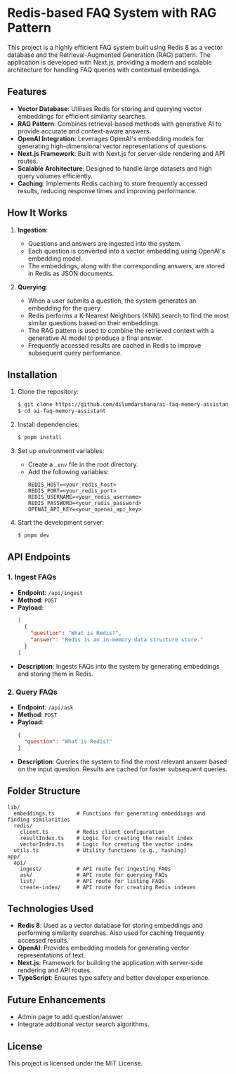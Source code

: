 # Redis-based FAQ System with RAG Pattern

This project is a highly efficient FAQ system built using Redis 8 as a vector database and the Retrieval-Augmented Generation (RAG) pattern. The application is developed with Next.js, providing a modern and scalable architecture for handling FAQ queries with contextual embeddings.

## Features

- **Vector Database**: Utilises Redis for storing and querying vector embeddings for efficient similarity searches.
- **RAG Pattern**: Combines retrieval-based methods with generative AI to provide accurate and context-aware answers.
- **OpenAI Integration**: Leverages OpenAI's embedding models for generating high-dimensional vector representations of questions.
- **Next.js Framework**: Built with Next.js for server-side rendering and API routes.
- **Scalable Architecture**: Designed to handle large datasets and high query volumes efficiently.
- **Caching**: Implements Redis caching to store frequently accessed results, reducing response times and improving performance.

## How It Works

1. **Ingestion**:
   - Questions and answers are ingested into the system.
   - Each question is converted into a vector embedding using OpenAI's embedding model.
   - The embeddings, along with the corresponding answers, are stored in Redis as JSON documents.

2. **Querying**:
   - When a user submits a question, the system generates an embedding for the query.
   - Redis performs a K-Nearest Neighbors (KNN) search to find the most similar questions based on their embeddings.
   - The RAG pattern is used to combine the retrieved context with a generative AI model to produce a final answer.
   - Frequently accessed results are cached in Redis to improve subsequent query performance.

## Installation

1. Clone the repository:
   ```bash
   $ git clone https://github.com/dilumdarshana/ai-faq-memory-assistant.git
   $ cd ai-faq-memory-assistant
   ```

2. Install dependencies:
   ```bash
   $ pnpm install
   ```

3. Set up environment variables:
   - Create a `.env` file in the root directory.
   - Add the following variables:
     ```env
     REDIS_HOST=<your_redis_host>
     REDIS_PORT=<your_redis_port>
     REDIS_USERNAME=<your_redis_username>
     REDIS_PASSWORD=<your_redis_password>
     OPENAI_API_KEY=<your_openai_api_key>
     ```

4. Start the development server:
   ```bash
   $ pnpm dev
   ```

## API Endpoints

### 1. **Ingest FAQs**
   - **Endpoint**: `/api/ingest`
   - **Method**: `POST`
   - **Payload**:
     ```json
     [
       {
         "question": "What is Redis?",
         "answer": "Redis is an in-memory data structure store."
       }
     ]
     ```
   - **Description**: Ingests FAQs into the system by generating embeddings and storing them in Redis.

### 2. **Query FAQs**
   - **Endpoint**: `/api/ask`
   - **Method**: `POST`
   - **Payload**:
     ```json
     {
       "question": "What is Redis?"
     }
     ```
   - **Description**: Queries the system to find the most relevant answer based on the input question. Results are cached for faster subsequent queries.

## Folder Structure

```
lib/
  embeddings.ts       # Functions for generating embeddings and finding similarities
  redis/
    client.ts         # Redis client configuration
    resultIndex.ts    # Logic for creating the result index
    vectorIndex.ts    # Logic for creating the vector index
  utils.ts            # Utility functions (e.g., hashing)
app/
  api/
    ingest/           # API route for ingesting FAQs
    ask/              # API route for querying FAQs
    list/             # API route for listing FAQs
    create-index/     # API route for creating Redis indexes
```

## Technologies Used

- **Redis 8**: Used as a vector database for storing embeddings and performing similarity searches. Also used for caching frequently accessed results.
- **OpenAI**: Provides embedding models for generating vector representations of text.
- **Next.js**: Framework for building the application with server-side rendering and API routes.
- **TypeScript**: Ensures type safety and better developer experience.

## Future Enhancements

- Admin page to add question/answer
- Integrate additional vector search algorithms.

## License

This project is licensed under the MIT License.
